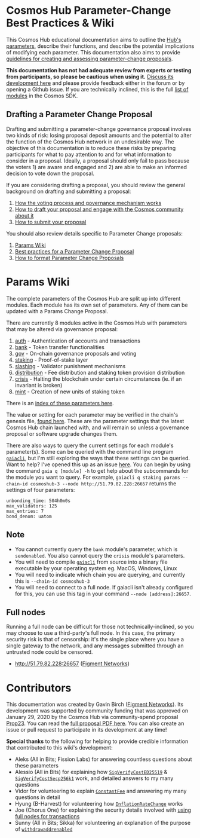 # Cosmos Hub Parameter-Change Best Practices & Wiki
This Cosmos Hub educational documentation aims to outline the [Hub's parameters](#modules-wiki), describe their functions, and describe the potential implications of modifying each parameter. This documentation also aims to provide [guidelines for creating and assessing parameter-change proposals](#best-practices).

**This documentation has not had adequate review from experts or testing from participants, so please be cautious when using it.** [Discuss its development here](https://forum.cosmos.network/t/gwg-cosmos-hub-parameters-wiki/3170) and please provide feedback either in the forum or by opening a Github issue. If you are technically inclined, this is the full [list of modules](https://github.com/cosmos/cosmos-sdk/tree/master/x) in the Cosmos SDK.

## Drafting a Parameter Change Proposal
Drafting and submitting a parameter-change governance proposal involves two kinds of risk: losing proposal deposit amounts and the potential to alter the function of the Cosmos Hub network in an undesirable way. The objective of this documentation is to reduce these risks by preparing participants for what to pay attention to and for what information to consider in a proposal. Ideally, a proposal should only fail to pass because the voters 1) are aware and engaged and 2) are able to make an informed decision to vote down the proposal.

If you are considering drafting a proposal, you should review the general
background on drafting and submitting a proposal:
1. [How the voting process and governance mechanism works](/overview.md)
1. [How to draft your proposal and engage with the Cosmos community about it](/best_practices.md)
1. [How to submit your proposal](/submitting.md)

You should also review details specific to Parameter Change proposals:

1. [Params Wiki](#params-wiki)
1. [Best practices for a Parameter Change Proposal](best_practices.md)
1. [How to format Parameter Change Proposals](formatting.md)

# Params Wiki

The complete parameters of the Cosmos Hub are split up into different modules.
Each module has its own set of parameters. Any of them can be updated with a
Params Change Proposal.

There are currently 8 modules active in the Cosmos Hub with parameters that may be altered via governance proposal:
1. [auth](/Auth.md) - Authentication of accounts and transactions
2. [bank](/Bank.md) - Token transfer functionalities
3. [gov](/Governance.md) - On-chain governance proposals and voting
4. [staking](/Staking.md) - Proof-of-stake layer
5. [slashing](/Slashing.md) - Validator punishment mechanisms
6. [distribution](/Distribution.md) - Fee distribution and staking token provision distribution
7. [crisis](/Crisis.md) - Halting the blockchain under certain circumstances (ie. if an invariant is broken)
8. [mint](/Mint.md) - Creation of new units of staking token

There is an [index of these parameters here](params-change/param_index.md).

The value or setting for each parameter may be verified in the chain's genesis file, [found here](https://raw.githubusercontent.com/cosmos/launch/master/genesis.json). These are the parameter settings that the latest Cosmos Hub chain launched with, and will remain so unless a governance proposal or software upgrade changes them.

There are also ways to query the current settings for each module's parameter(s). Some can be queried with the command line program [`gaiacli`](/gaiacli), but I'm still exploring the ways that these settings can be queried. Want to help? I've opened this up as an issue [here](https://github.com/gavinly/CosmosParametersWiki/issues/1). You can begin by using the command `gaia q [module] -h` to get help about the subcommands for the module you want to query. For example, `gaiacli q staking params --chain-id cosmoshub-3 --node http://51.79.82.228:26657` returns the settings of four parameters:
```
unbonding_time: 504h0m0s
max_validators: 125
max_entries: 7
bond_denom: uatom
```

## Note
- You cannot currently query the `bank` module's parameter, which is `sendenabled`. You also cannot query the `crisis` module's parameters.
- You will need to compile [`gaiacli`](/gaiacli) from source into a binary file executable by your operating system eg. MacOS, Windows, Linux
- You will need to indicate which chain you are querying, and currently this is `--chain-id cosmoshub-3`
- You will need to connect to a full node. If gaiacli isn't already configured for this, you can use this tag in your command `--node [address]:26657`.

## Full nodes
Running a full node can be difficult for those not technically-inclined, so you may choose to use a third-party's full node. In this case, the primary security risk is that of censorship: it's the single place where you have a single gateway to the network, and any messages submitted through an untrusted node could be censored.
- http://51.79.82.228:26657 ([Figment Networks](https://figment.network/networks/cosmos/))

# Contributors
This documentation was created by Gavin Birch ([Figment Networks](https://figment.network)). Its development was supported by community funding that was approved on January 29, 2020 by the Cosmos Hub via community-spend proposal [Prop23](https://hubble.figment.network/cosmos/chains/cosmoshub-3/governance/proposals/23). You can read the [full proposal PDF here](https://ipfs.io/ipfs/QmSMGEoY2dfxADPfgoAsJxjjC6hwpSNx1dXAqePiCEMCbY). You can also create an issue or pull request to participate in its development at any time!

**Special thanks** to the following for helping to provide credible information that contributed to this wiki's development:
- Aleks (All in Bits; Fission Labs) for answering countless questions about these parameters
- Alessio (All in Bits) for explaining how [`SigVerifyCostED25519`](params-change/Auth.md#4-sigverifycosted25519) & [`SigVerifyCostSecp256k1`](params-change/Auth.md#5-sigverifycostsecp256k1) work, and detailed answers to my many questions
- Vidor for volunteering to explain [`ConstantFee`](params-change/Crisis.md#1-constantfee) and answering my many questions in detail
- Hyung (B-Harvest) for volunteering how [`InflationRateChange`](params-change/Mint.md#2-inflationratechange) works
- Joe (Chorus One) for explaining the security details involved with [using full nodes for transactions](#full-nodes)
- Sunny (All in Bits; Sikka) for volunteering an explanation of the purpose of [`withdrawaddrenabled`](params-change/Distribution.md#4-withdrawaddrenabled)
